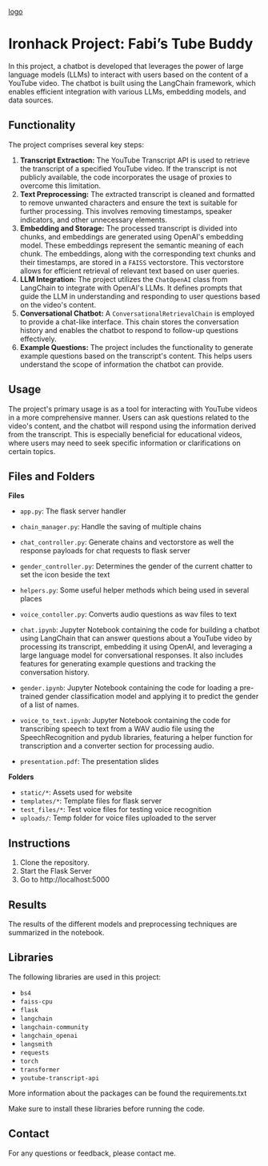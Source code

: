 [logo](blob/main/static/images/logo.png?raw=true)

# Ironhack Project: Fabi’s Tube Buddy

In this project, a chatbot is developed that leverages the power of large language models (LLMs) to interact with users based on the content of a YouTube video. The chatbot is built using the LangChain framework, which enables efficient integration with various LLMs, embedding models, and data sources.

## Functionality

The project comprises several key steps:

1. **Transcript Extraction:** The YouTube Transcript API is used to retrieve the transcript of a specified YouTube video. If the transcript is not publicly available, the code incorporates the usage of proxies to overcome this limitation.
2. **Text Preprocessing:** The extracted transcript is cleaned and formatted to remove unwanted characters and ensure the text is suitable for further processing. This involves removing timestamps, speaker indicators, and other unnecessary elements.
3. **Embedding and Storage:** The processed transcript is divided into chunks, and embeddings are generated using OpenAI's embedding model. These embeddings represent the semantic meaning of each chunk. The embeddings, along with the corresponding text chunks and their timestamps, are stored in a `FAISS` vectorstore. This vectorstore allows for efficient retrieval of relevant text based on user queries.
4. **LLM Integration:** The project utilizes the `ChatOpenAI` class from LangChain to integrate with OpenAI's LLMs. It defines prompts that guide the LLM in understanding and responding to user questions based on the video's content.
5. **Conversational Chatbot:** A `ConversationalRetrievalChain` is employed to provide a chat-like interface. This chain stores the conversation history and enables the chatbot to respond to follow-up questions effectively.
6. **Example Questions:** The project includes the functionality to generate example questions based on the transcript's content. This helps users understand the scope of information the chatbot can provide.

## Usage

The project's primary usage is as a tool for interacting with YouTube videos in a more comprehensive manner. Users can ask questions related to the video's content, and the chatbot will respond using the information derived from the transcript. This is especially beneficial for educational videos, where users may need to seek specific information or clarifications on certain topics.

## Files and Folders

**Files**
* `app.py`: The flask server handler
* `chain_manager.py`: Handle the saving of multiple chains
* `chat_controller.py`: Generate chains and vectorstore as well the response payloads for chat requests to flask server
* `gender_controller.py`: Determines the gender of the current chatter to set the icon beside the text
* `helpers.py`: Some useful helper methods which being used in several places
* `voice_contoller.py`: Converts audio questions as wav files to text

* `chat.ipynb`: Jupyter Notebook containing the code for building a chatbot using LangChain that can answer questions about a YouTube video by processing its transcript, embedding it using OpenAI, and leveraging a large language model for conversational responses. It also includes features for generating example questions and tracking the conversation history.
* `gender.ipynb`: Jupyter Notebook containing the code for loading a pre-trained gender classification model and applying it to predict the gender of a list of names.
* `voice_to_text.ipynb`: Jupyter Notebook containing the code for transcribing speech to text from a WAV audio file using the SpeechRecognition and pydub libraries, featuring a helper function for transcription and a converter section for processing audio.

* `presentation.pdf`: The presentation slides

**Folders**
* `static/*`: Assets used for website
* `templates/*`: Template files for flask server
* `test_files/*`: Test voice files for testing voice recognition
* `uploads/`: Temp folder for voice files uploaded to the server

## Instructions

1. Clone the repository.
2. Start the Flask Server
3. Go to http://localhost:5000

## Results

The results of the different models and preprocessing techniques are summarized in the notebook.

## Libraries

The following libraries are used in this project:

* `bs4`
* `faiss-cpu`
* `flask`
* `langchain`
* `langchain-community`
* `langchain_openai`
* `langsmith`
* `requests`
* `torch`
* `transformer`
* `youtube-transcript-api`

More information about the packages can be found the requirements.txt

Make sure to install these libraries before running the code.

## Contact

For any questions or feedback, please contact me.